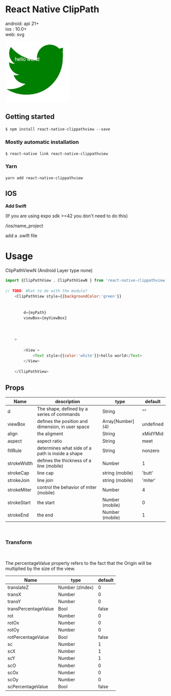 # React Native ClipPath

android: api 21+   
ios : 10.0+   
web: svg    
  
<img src="./src/demo.jpg" width="200">

## Getting started

`$ npm install react-native-clippathview --save`

### Mostly automatic installation

`$ react-native link react-native-clippathview`  
  
### Yarn

`yarn add react-native-clippathview`

## IOS

**Add Swift**

(If you are using expo sdk >=42 you don't need to do this)

/ios/name_project

add a .swift file

# Usage
ClipPathViewN (Android Layer type none)
```javascript
import {ClipPathView , ClipPathViewN } from 'react-native-clippathview'

// TODO: What to do with the module?
    <ClipPathView style={{backgroundColor:'green'}} 

       
        d={myPath}
        viewBox={myViewBox}
        
        
    
    >
  
        <View >
            <Text style={{color:'white'}}>hello world</Text>
        </View>
        
    </ClipPathView>

```

## Props   

| Name | description | type | default |
| --- | --- | --- | --- |
| d | The shape, defined by a series of commands   | String | "" |
| viewBox | defines the position and dimension, in user space    | Array[Number] (4) | undefined |
| align | the aligment     | String | xMidYMid |
| aspect | aspect ratio   | String | meet |
| fillRule | determines what side of a path is inside a shape  | String | nonzero |
| strokeWidth | defines the thickness of a line (mobile) | Number | 1 
| strokeCap | line cap | string (mobile) | 'butt' |
| strokeJoin | line join | string  (mobile)| 'miter' |
| strokeMiter | control the behavior of miter (mobile) | Number | 4 |
| strokeStart | the start | Number (mobile) | 0 |
| strokeEnd | the end | Number  (mobile) | 1 |

<br>

### Transform ###  

<br>

The percentageValue property refers to the fact that the Origin will be multiplied by the size of the view.  
  
| Name | type | default |
| --- | --- | --- |
| translateZ | Number (zIndex) | 0 |
| transX | Number | 0 |
| transY | Number | 0 |
| transPercentageValue | Bool | false |
| rot | Number | 0 |
| rotOx | Number | 0 |
| rotOy | Number | 0 |
| rotPercentageValue | Bool | false |
| sc | Number | 1 |
| scX | Number | 1 |
| scY | Number | 1 |
| scO | Number | 0 |
| scOx | Number | 0 |
| scOy | Number | 0 |
| scPercentageValue | Bool | false |



